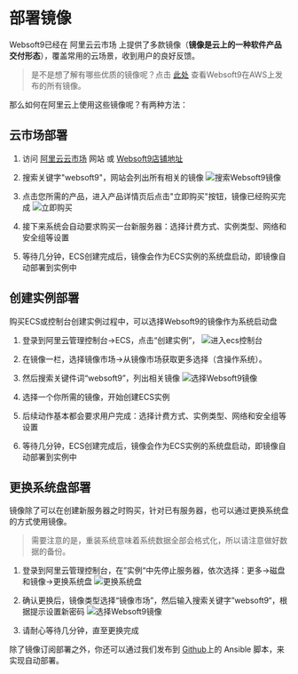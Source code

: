 # 部署镜像

Websoft9已经在 阿里云云市场 上提供了多款镜像（**镜像是云上的一种软件产品交付形态**），覆盖常用的云场景，收到用户的良好反馈。

>  是不是想了解有哪些优质的镜像呢？点击 [此处](https://shop658hlt17.market.aliyun.com) 查看Websoft9在AWS上发布的所有镜像。

那么如何在阿里云上使用这些镜像呢？有两种方法：

## 云市场部署

1. 访问 [阿里云云市场](https://aws.amazon.com/marketplace) 网站 或 [Websoft9店铺地址](https://shop658hlt17.market.aliyun.com/)

2. 搜索关键字"websoft9"，网站会列出所有相关的镜像
   ![搜索Websoft9镜像](https://libs.websoft9.com/Websoft9/DocsPicture/zh/aliyun/aliyun-buywebsoft9.gif) 

3. 点击您所需的产品，进入产品详情页后点击"立即购买"按钮，镜像已经购买完成
   ![立即购买](https://libs.websoft9.com/Websoft9/DocsPicture/zh/aliyun/aliyun-buyitnow-websoft9.png)
4. 接下来系统会自动要求购买一台新服务器：选择计费方式、实例类型、网络和安全组等设置
5. 等待几分钟，ECS创建完成后，镜像会作为ECS实例的系统盘启动，即镜像自动部署到实例中


## 创建实例部署

购买ECS或控制台创建实例过程中，可以选择Websoft9的镜像作为系统启动盘

1. 登录到阿里云管理控制台->ECS，点击“创建实例”，
   ![进入ecs控制台](https://libs.websoft9.com/Websoft9/DocsPicture/zh/aliyun/aliyun-createecs-websoft9.png)
2. 在镜像一栏，选择镜像市场->从镜像市场获取更多选择（含操作系统）。
3. 然后搜索关键件词“websoft9”，列出相关镜像
   ![选择Websoft9镜像](https://libs.websoft9.com/Websoft9/DocsPicture/zh/aliyun/aliyun-searchw9image-websoft9.png)

4. 选择一个你所需的镜像，开始创建ECS实例
5. 后续动作基本都会要求用户完成：选择计费方式、实例类型、网络和安全组等设置
6. 等待几分钟，ECS创建完成后，镜像会作为ECS实例的系统盘启动，即镜像自动部署到实例中

## 更换系统盘部署

镜像除了可以在创建新服务器之时购买，针对已有服务器，也可以通过更换系统盘的方式使用镜像。

> 需要注意的是，重装系统意味着系统数据全部会格式化，所以请注意做好数据的备份。

1. 登录到阿里云管理控制台，在”实例“中先停止服务器，依次选择：更多->磁盘和镜像->更换系统盘 
   ![更换系统盘](https://libs.websoft9.com/Websoft9/DocsPicture/zh/aliyun/aliyun-changesysdisk-websoft9.png)

2. 确认更换后，镜像类型选择“镜像市场”，然后输入搜索关键字”websoft9“，根据提示设置新密码
   ![选择Websoft9镜像](https://libs.websoft9.com/Websoft9/DocsPicture/zh/aliyun/aliyun-searchw9image-websoft9.png)

3. 请耐心等待几分钟，直至更换完成

除了镜像订阅部署之外，你还可以通过我们发布到 [Github](https://github.com/websoft9)上的 Ansible 脚本，来实现自动部署。